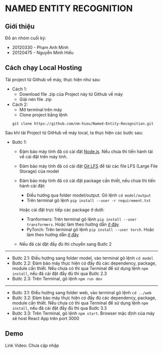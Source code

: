 # NAMED ENTITY RECOGNITION

## Giới thiệu

Đồ án nhóm cuối kỳ:

- 20120330 - Phạm Anh Minh
- 20120475 - Nguyễn Minh Hiếu

## Cách chạy Local Hosting

Tải project từ Github về máy, thực hiện như sau:

- Cách 1:
  - Download file .zip của Project này từ Github về máy
  - Giải nén file .zip
- Cách 2:
  - Mở terminal trên máy
  - Clone project bằng lệnh
  ```terminal
  git clone https://github.com/nm-hieu/Named-Entity-Recognition.git
  ```

Sau khi tải Project từ GitHub về máy local, ta thực hiện các bước sau:

- Bước 1: 
  - Đảm bảo máy tính đã có cài đặt [Node.js](https://nodejs.org/en). Nếu chưa thì tiến hành tải về cài đặt trên máy tính. 
  - Đảm bảo máy tính đã có cài đặt [Git LFS](https://git-lfs.com/) để tải các file LFS (Large File Storage) của model
  - Đảm bảo máy tính đã có cài đặt package cần thiết, nếu chưa thì tiến hành cài đặt:
    - Điều hướng qua folder model/output. Gõ lệnh `cd model/output`
    - Trên terminal gõ lệnh `pip install --user -r requirement.txt`
    
    Hoặc cài đặt trực tiếp các package ở dưới:
    
    - Tranformers: Trên terminal gõ lệnh `pip install --user transformers`. Hoặc làm theo hướng dẫn [ở đây](https://huggingface.co/learn/nlp-course/chapter0/1?fw=pt)
    - PyTorch: Trên terminal gõ lệnh `pip install --user torch`. Hoặc làm theo hướng dẫn [ở đây](https://github.com/pytorch/pytorch#from-source)
  - Nếu đã cài đặt đầy đủ thì chuyển sang Bước 2
---
- Bước 2.1: Điều hướng sang folder model, vào terminal gõ lệnh `cd model`
- Bước 2.2: Đảm bảo máy thực hiện có đầy đủ các dependency, package, module cần thiết. Nếu chưa có thì qua Terminal để sử dụng lệnh `npm install`, nếu đã cài đặt đầy đủ thì qua Bước 2.3
- Bước 2.3: Trên Terminal, gõ lệnh `npm run dev`
---
- Bước 3.1: Điều hướng sang folder web, vào terminal gõ lệnh `cd ../web`
- Bước 3.2: Đảm bảo máy thực hiện có đầy đủ các dependency, package, module cần thiết. Nếu chưa có thì qua Terminal để sử dụng lệnh `npm install`, nếu đã cài đặt đầy đủ thì qua Bước 3.3
- Bước 3.3: Trên Terminal, gõ lệnh `npm start`. Browser mặc định của máy sẽ host React App trên port 3000

## Demo

Link Video: Chưa cập nhập
